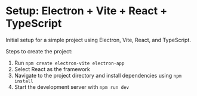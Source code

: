 # Setup: Electron + Vite + React + TypeScript

Initial setup for a simple project using Electron, Vite, React, and TypeScript.

Steps to create the project:
1. Run `npm create electron-vite electron-app`
2. Select React as the framework
3. Navigate to the project directory and install dependencies using `npm install`
4. Start the development server with `npm run dev`
